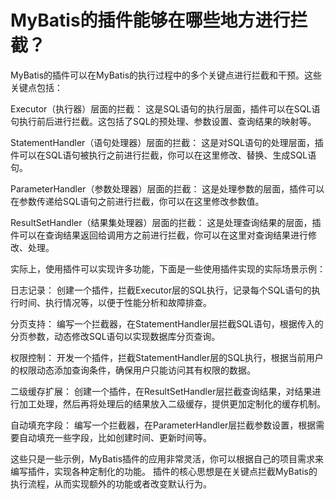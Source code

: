 # MyBatis的插件能够在哪些地方进行拦截？

MyBatis的插件可以在MyBatis的执行过程中的多个关键点进行拦截和干预。这些关键点包括：

Executor（执行器）层面的拦截： 这是SQL语句的执行层面，插件可以在SQL语句执行前后进行拦截。这包括了SQL的预处理、参数设置、查询结果的映射等。

StatementHandler（语句处理器）层面的拦截： 这是对SQL语句的处理层面，插件可以在SQL语句被执行之前进行拦截，你可以在这里修改、替换、生成SQL语句。

ParameterHandler（参数处理器）层面的拦截： 这是处理参数的层面，插件可以在参数传递给SQL语句之前进行拦截，你可以在这里修改参数值。

ResultSetHandler（结果集处理器）层面的拦截： 这是处理查询结果的层面，插件可以在查询结果返回给调用方之前进行拦截，你可以在这里对查询结果进行修改、处理。

实际上，使用插件可以实现许多功能，下面是一些使用插件实现的实际场景示例：


日志记录： 创建一个插件，拦截Executor层的SQL执行，记录每个SQL语句的执行时间、执行情况等，以便于性能分析和故障排查。

分页支持： 编写一个拦截器，在StatementHandler层拦截SQL语句，根据传入的分页参数，动态修改SQL语句以实现数据库分页查询。

权限控制： 开发一个插件，拦截StatementHandler层的SQL执行，根据当前用户的权限动态添加查询条件，确保用户只能访问其有权限的数据。

二级缓存扩展： 创建一个插件，在ResultSetHandler层拦截查询结果，对结果进行加工处理，然后再将处理后的结果放入二级缓存，提供更加定制化的缓存机制。

自动填充字段： 编写一个拦截器，在ParameterHandler层拦截参数设置，根据需要自动填充一些字段，比如创建时间、更新时间等。

这些只是一些示例，MyBatis插件的应用非常灵活，你可以根据自己的项目需求来编写插件，实现各种定制化的功能。
插件的核心思想是在关键点拦截MyBatis的执行流程，从而实现额外的功能或者改变默认行为。



